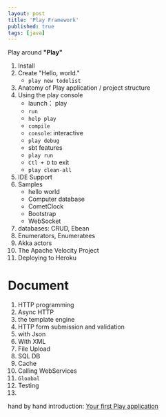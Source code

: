 ```yaml
---
layout: post
title: 'Play Framework'
published: true
tags: [java]
---
```


Play around **"Play"**

1. Install
2. Create "Hello, world."
   - `play new todolist`
3. Anatomy of Play application / project structure
4. Using the play console
   - launch： play
   - `run`
   - `help play`
   - `compile`
   - `console`: interactive
   - `play debug`
   - sbt features
   - `play run`
   - `Ctl + D` to exit
   - `play clean-all`
5. IDE Support
6. Samples
   - hello world
   - Computer database
   - CometClock
   - Bootstrap
   - WebSocket
7. databases: CRUD, Ebean
8. Enumerators, Enumeratees
9. Akka actors
10. The Apache Velocity Project
11. Deploying to Heroku

# Document

1. HTTP programming
2. Async HTTP
3. the template engine
4. HTTP form submission and validation
5. with Json
6. With XML
7. File Upload
8. SQL DB
9. Cache
10. Calling WebServices
11. `Gloabal`
12. Testing
13.

hand by hand introduction: [Your first Play application](http://www.playframework.com/documentation/2.1.x/JavaTodoList)
